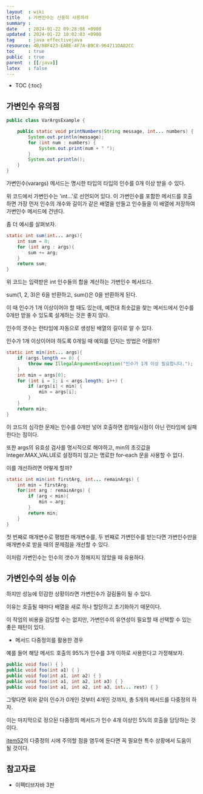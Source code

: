 ```yaml
---
layout  : wiki
title   : 가변인수는 신중히 사용하라 
summary : 
date    : 2024-01-22 09:28:08 +0900
updated : 2024-01-22 10:02:03 +0900
tag     : java effectivejava
resource: 4B/8BF423-EABE-4F7A-B9C8-964711DA82CC
toc     : true
public  : true
parent  : [[/java]]
latex   : false
---
```

* TOC
{:toc}

## 가변인수 유의점 

```java
public class VarArgsExample {

    public static void printNumbers(String message, int... numbers) {
        System.out.println(message);
        for (int num : numbers) {
            System.out.print(num + " ");
        }
        System.out.println();
    }
}
```

가변인수(varargs) 메서드는 명시한 타입의 타입의 인수를 0개 이상 받을 수 있다.

위 코드에서 가변인수는 'int...'로 선언되어 있다. 이 가변인수를 포함한 메서드를 호출하면 가장 먼저 인수의 개수와 길이가 같은 배열을 만들고 인수들을 이 배열에 저장하여 가변인수 메서드에 건넨다.

좀 더 예시를 살펴보자.

```java
static int sum(int... args){
    int sum = 0;
    for (int arg : args){
        sum += arg;
    }
    return sum;
}
```

위 코드는 입력받은 int 인수들의 합을 계산하는 가변인수 메서드다. 

sum(1, 2, 3)은 6을 반환하고, sum()은 0을 반환하게 된다.

이 때 인수가 1개 이상이어야 할 때도 있는데, 예컨대 최솟값을 찾는 메서드에서 인수를 0개만 받을 수 있도록 설계하는 것은 좋지 않다. 

인수의 갯수는 런타임에 자동으로 생성된 배열의 길이로 알 수 있다.

인수가 1개 이상이어야 하도록 0개일 때 예외를 던지는 방법은 어떨까?

```java
static int min(int... args){
    if (args.length == 0) {
        throw new IllegalArgumentException("인수가 1개 이상 필요합니다.");
    }
    int min = args[0];
    for (int i = 1; i < args.length; i++) {
        if (args[i] < min) {
            min = args[i];
        }
    }
    return min;
}
```

이 코드의 심각한 문제는 인수를 0개만 넣어 호출하면 컴파일시점이 아닌 런타임에 실패한다는 점이다.

또한 args의 유효성 검사를 명시적으로 해야하고, min의 초깃값을 Integer.MAX_VALUE로 설정하지 않고는 명료한 for-each 문을 사용할 수 없다.

이를 개선하려면 어떻게 할까?

```java
static int min(int firstArg, int... remainArgs) {
    int min = firstArg;
    for(int arg : remainArgs) {
        if (arg < min){
            min = arg;
        }
        return min;
    }
}
```

첫 번째로 매개변수로 평범한 매개변수를, 두 번째로 가변인수를 받는다면 가변인수만을 매개변수로 받을 때의 문제점을 개선할 수 있다.

이처럼 가변인수는 인수의 갯수가 정해지지 않았을 때 유용하다. 

## 가변인수의 성능 이슈

하지만 성능에 민감한 상황이라면 가변인수가 걸림돌이 될 수 있다.

이유는 호출될 때마다 배열을 새로 하나 할당하고 초기화하기 때문이다.

이 작업의 비용을 감당할 수는 없지만, 가변인수의 유연성이 필요할 때 선택할 수 있는 좋은 패턴이 있다. 

- 메서드 다중정의를 활용한 경우

예를 들어 해당 메서드 호출의 95%가 인수를 3개 이하로 사용한다고 가정해보자.

```java
public void foo() { }
public void foo(int a1) { }
public void foo(int a1, int a2) { }
public void foo(int a1, int a2, int a3) { }
public void foo(int a1, int a2, int a3, int... rest) { }
```

그렇다면 위와 같이 인수가 0개인 것부터 4개인 것까지, 총 5개의 메서드를 다중정의 하자.

이는 마지막으로 정으된 다중정의 메서드가 인수 4개 이상인 5%의 호출을 담당하는 것이다. 

[item52](https://voyager003.github.io/wiki/java/effective_item52/)의 다중정의 시에 주의할 점을 염두에 둔다면 꼭 필요한 특수 상황에서 도움이 될 것이다.

## 참고자료

- 이펙티브자바 3판




